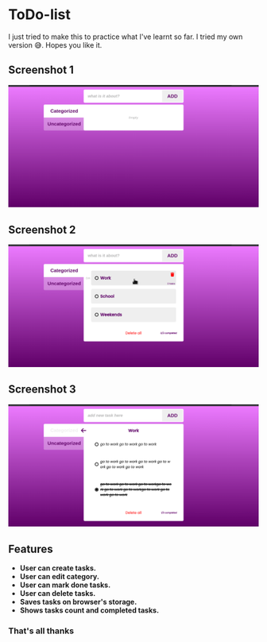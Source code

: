 # ToDo-list
I just tried to make this to practice what I've learnt so far. I tried my own version 😅. Hopes you like it.

## Screenshot 1
![to do list app](/screenshots/Screenshot1.png)

## Screenshot 2
![](/screenshots/Screenshot2.png)

## Screenshot 3
![](/screenshots/Screenshot3.png)

## Features
 - **User can create tasks.**
 - **User can edit category.** 
 - **User can mark done tasks.**
 - **User can delete tasks.** <br/>
 - **Saves tasks on browser's storage.** 
 - **Shows tasks count and completed tasks.**
### That's all thanks
